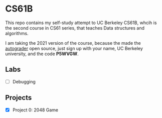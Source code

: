 # CS61B

This repo contains my self-study attempt to UC Berkeley CS61B, whcih is the second course in CS61 series, that teaches Data structures and algorithms.

I am taking the 2021 version of the course, because the made the [autograder](https://www.gradescope.com/) open source, just sign up with your name, UC Berkeley university, and the code **P5WVGW**.

## Labs

- [ ] Debugging

## Projects

- [x] Project 0: 2048 Game
